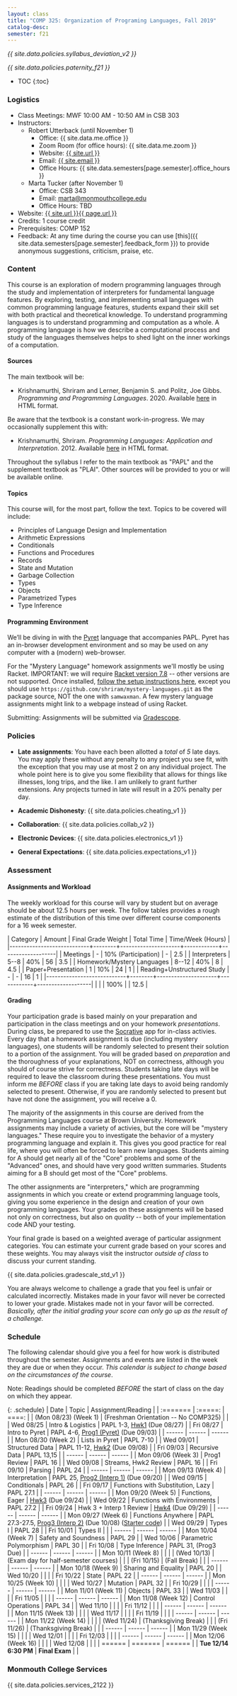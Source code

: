 ```yaml
---
layout: class
title: "COMP 325: Organization of Programing Languages, Fall 2019"
catalog-desc:
semester: f21
---
```


*{{ site.data.policies.syllabus_deviation_v2 }}*

*{{ site.data.policies.paternity_f21 }}*

* TOC
{:toc}

### Logistics

* Class Meetings: MWF 10:00 AM - 10:50 AM in CSB 303
* Instructors: 
  * Robert Utterback (until November 1)
    * Office: {{ site.data.me.office }}
    * Zoom Room (for office hours): {{ site.data.me.zoom }}
    * Website: <a href="{{ site.url }}">{{ site.url }}</a>
    * Email: <a href="mailto:{{ site.email }}">{{ site.email }}</a>
    * Office Hours: {{ site.data.semesters[page.semester].office_hours }}
  * Marta Tucker (after November 1)
    * Office: CSB 343
    * Email: <a href="mailto:marta@monmouthcollege.edu">marta@monmouthcollege.edu</a>
    * Office Hours: TBD
* Website: <a href="{{ site.url }}{{ page.url }}">{{ site.url }}{{ page.url }}</a>
* Credits: 1 course credit
* Prerequisites: COMP 152
* Feedback: At any time during the course you can use
  [this]({{ site.data.semesters[page.semester].feedback_form }}) to provide
  anonymous suggestions, criticism, praise, etc.

### Content

This course is an exploration of modern programming languages through
the study and implementation of interpreters for fundamental language
features. By exploring, testing, and implementing small languages with
common programming language features, students expand their skill set
with both practical and theoretical knowledge. To understand
programming languages is to understand programming and computation as
a whole. A programming language is how we describe a computational
process and study of the languages themselves helps to shed light on
the inner workings of a computation.

#### Sources

The main textbook will be:

* Krishnamurthi, Shriram and Lerner, Benjamin S. and Politz, Joe
Gibbs. *Programming and Programming Languages*. 2020. Available
[here](http://papl.cs.brown.edu/2020/) in HTML format.

Be aware that the textbook is a constant work-in-progress. We may
occasionally supplement this with:

* Krishnamurthi, Shriram. *Programming Languages: Application and
Interpretation*. 2012. Available
[here](http://cs.brown.edu/courses/cs173/2012/book/) in HTML format.

Throughout the syllabus I refer to the main textbook as "PAPL" and the
supplement textbook as "PLAI". Other sources will be provided to you
or will be available online.

#### Topics

This course will, for the most part, follow the text. Topics to be covered will include:

* Principles of Language Design and Implementation
* Arithmetic Expressions
* Conditionals
* Functions and Procedures
* Records
* State and Mutation
* Garbage Collection
* Types
* Objects
* Parametrized Types
* Type Inference

#### Programming Environment

We’ll be diving in with the [Pyret](https://www.pyret.org) language
that accompanies PAPL. Pyret has an in-browser development environment
and so may be used on any computer with a (modern) web-browser.

For the "Mystery Language" homework assignments we'll mostly be using
Racket. IMPORTANT: we will require [Racket version
7.8](https://download.racket-lang.org/racket-v7.8.html) -- other
versions are not supported. Once installed, [follow the setup
instructions
here](http://cs.brown.edu/courses/cs173/2018/web/mysteries/mystery-setup.xml),
except you should use
`https://github.com/shriram/mystery-languages.git` as the package
source, NOT the one with `samwaxman`. A few mystery language
assignments might link to a webpage instead of using Racket.

Submitting: Assignments will be submitted via
[Gradescope](https://www.gradescope.com/).

### Policies

* **Late assignments**: You have each been allotted a *total* of *5*
late days. You may apply these without any penalty to any project you
see fit, with the exception that you may use at most 2 on any
individual project. The whole point here is to give you some
flexibility that allows for things like illnesses, long trips, and the
like. I am unlikely to grant further extensions. Any projects turned
in late will result in a 20% penalty per day.

* **Academic Dishonesty**: {{ site.data.policies.cheating_v1 }}

* **Collaboration**: {{ site.data.policies.collab_v2 }}

* **Electronic Devices**: {{ site.data.policies.electronics_v1 }}

* **General Expectations**: {{ site.data.policies.expectations_v1 }}

### Assessment

#### Assignments and Workload

The weekly workload for this course will vary by student but on
average should be about 12.5 hours per week. The follow tables
provides a rough estimate of the distribution of this time over
different course components for a 16 week semester.

| Category                   | Amount |  Final Grade Weight | Total Time | Time/Week (Hours) |
|----------------------------+--------+---------------------+------------+-------------------|
| Meetings                   |      - | 10% (Participation) |          - |               2.5 |
| Interpreters               |   5--8 |                 40% |         56 |               3.5 |
| Homework/Mystery Languages |  8--12 |                 40% |          8 |               4.5 |
| Paper+Presentation         |      1 |                 10% |         24 |                 1 |
| Reading+Unstructured Study |      - |                   - |         16 |                 1 |
|----------------------------+--------+---------------------+------------+-------------------|
|                            |        |                100% |            |              12.5 |

#### Grading

Your participation grade is based mainly on your preparation and
participation in the class meetings and on your homework
*presentations*. During class, be prepared to use the
[Socrative](socrative.com) app for in-class activies. Every day that a
homework assignment is due (including mystery languages), one students
will be randomly selected to present their solution to a portion of
the assignment. You will be graded based on *preparation* and the
thoroughness of your explanations, NOT on correctness, although you
should of course strive for correctness. Students taking late days
will be required to leave the classroom during these
presentations. You must inform me *BEFORE* class if you are taking
late days to avoid being randomly selected to present. Otherwise, if
you are randomly selected to present but have not done the assignment,
you will receive a 0.

The majority of the assignments in this course are derived from the
Programming Languages course at Brown University. Homework assignments
may include a variety of activies, but the core will be "mystery
languages." These require you to investigate the behavior of a mystery
programming language and explain it. This gives you good practice for
real life, where you will often be forced to learn new
languages. Students aiming for A should get nearly all of the "Core"
problems and some of the "Advanced" ones, and should have very good
written summaries. Students aiming for a B should get most of the
"Core" problems.

The other assignments are "interpreters," which are programming
assignments in which you create or extend programming language tools,
giving you some experience in the design and creation of your own
programming languages. Your grades on these assignments will be based
not only on correctness, but also on *quality* -- both of your
implementation code AND your testing.

Your final grade is based on a weighted average of particular
assignment categories. You can estimate your current grade based on
your scores and these weights. You may always visit the instructor
*outside of class* to discuss your current standing.

{{ site.data.policies.gradescale_std_v1 }}

You are always welcome to challenge a grade that you feel is unfair or
calculated incorrectly. Mistakes made in your favor will never be
corrected to lower your grade. Mistakes made not in your favor will be
corrected. *Basically, after the initial grading your score can only
go up as the result of a challenge.*

### Schedule
The following calendar should give you a feel for how work is
distributed throughout the semester. Assignments and events are listed
in the week they are due or when they occur. *This calendar is subject
to change based on the circumstances of the course*.

Note: Readings should be completed *BEFORE* the start of class on the
day on which they appear.

{: .schedule}
| Date                  | Topic                                | Assignment/Reading                                                                                |
| :=======              | :=====:                              | ====:                                                                                             |
| (Mon 08/23) (Week 1)  | (Freshman Orientation -- No COMP325) |                                                                                                   |
| Wed 08/25             | Intro & Logistics                    | PAPL 1-3, [Hwk1](./hwk1) (Due 08/27)                                                              |
| Fri 08/27             | Intro to Pyret                       | PAPL 4-6, [Prog1 (Pyret)](./prog1) (Due 09/03)                                                    |
| ------                | ------                               | ------                                                                                            |
| Mon 08/30 (Week 2)    | Lists in Pyret                       | PAPL 7-10                                                                                         |
| Wed 09/01             | Structured Data                      | PAPL 11-12, [Hwk2](./hwk2) (Due 09/08)                                                            |
| Fri 09/03             | Recursive Data                       | PAPL 13,15                                                                                        |
| ------                | ------                               | ------                                                                                            |
| Mon 09/06 (Week 3)    | Prog1 Review                         | PAPL 16                                                                                           |
| Wed 09/08             | Streams, Hwk2 Review                 | PAPL 16                                                                                           |
| Fri 09/10             | Parsing                              | PAPL 24                                                                                           |
| ------                | ------                               | ------                                                                                            |
| Mon 09/13 (Week 4)    | Interpretation                       | PAPL 25, [Prog2 (Interp 1)](./prog2.pdf) (Due 09/20)                                              |
| Wed 09/15             | Conditionals                         | PAPL 26                                                                                           |
| Fri 09/17             | Functions with Substitution, Lazy    | PAPL 27.1                                                                                         |
| ------                | ------                               | ------                                                                                            |
| Mon 09/20 (Week 5)    | Functions, Eager                     | [Hwk3](./hwk3) (Due 09/24)                                                                        |
| Wed 09/22             | Functions with Environments          | PAPL 27.2                                                                                         |
| Fri 09/24             | Hwk 3 + Interp 1 Review              | [Hwk4](./hwk4) (Due 09/29)                                                                        |
| ------                | ------                               | ------                                                                                            |
| Mon 09/27 (Week 6)    | Functions Anywhere                   | PAPL 27.3-27.5, [Prog3 (Interp 2)](./prog3.pdf) (Due 10/08) ([Starter code](./interp2-start.arr)) |
| Wed 09/29             | Types I                              | PAPL 28                                                                                           |
| Fri 10/01             | Types II                             |                                                                                                   |
| ------                | ------                               | ------                                                                                            |
| Mon 10/04 (Week 7)    | Safety and Soundness                 | PAPL 29                                                                                           |
| Wed 10/06             | Parametric Polymorphism              | PAPL 30                                                                                           |
| Fri 10/08             | Type Inference                       | PAPL 31, (Prog3 Due)                                                                              |
| ------                | ------                               | ------                                                                                            |
| Mon 10/11 (Week 8)    |                                      |                                                                                                   |
| (Wed 10/13)           | (Exam day for half-semester courses) |                                                                                                   |
| (Fri 10/15)           | (Fall Break)                         |                                                                                                   |
| ------                | ------                               | ------                                                                                            |
| Mon 10/18 (Week 9)    | Sharing and Equality                 | PAPL 20                                                                                           |
| Wed 10/20             |                                      |                                                                                                   |
| Fri 10/22             | State                                | PAPL 22                                                                                           |
| ------                | ------                               | ------                                                                                            |
| Mon 10/25 (Week 10)   |                                      |                                                                                                   |
| Wed 10/27             | Mutation                             | PAPL 32                                                                                           |
| Fri 10/29             |                                      |                                                                                                   |
| ------                | ------                               | ------                                                                                            |
| Mon 11/01 (Week 11)   | Objects                              | PAPL 33                                                                                           |
| Wed 11/03             |                                      |                                                                                                   |
| Fri 11/05             |                                      |                                                                                                   |
| ------                | ------                               | ------                                                                                            |
| Mon 11/08 (Week 12)   | Control Operations                   | PAPL 34                                                                                           |
| Wed 11/10             |                                      |                                                                                                   |
| Fri 11/12             |                                      |                                                                                                   |
| ------                | ------                               | ------                                                                                            |
| Mon 11/15 (Week 13)   |                                      |                                                                                                   |
| Wed 11/17             |                                      |                                                                                                   |
| Fri 11/19             |                                      |                                                                                                   |
| ------                | ------                               | ------                                                                                            |
| Mon 11/22 (Week 14)   |                                      |                                                                                                   |
| (Wed 11/24)           | (Thanksgiving Break)                 |                                                                                                   |
| (Fri 11/26)           | (Thanksgiving Break)                 |                                                                                                   |
| ------                | ------                               | ------                                                                                            |
| Mon 11/29 (Week 15)   |                                      |                                                                                                   |
| Wed 12/01             |                                      |                                                                                                   |
| Fri 12/03             |                                      |                                                                                                   |
| ------                | ------                               | ------                                                                                            |
| Mon 12/06 (Week 16)   |                                      |                                                                                                   |
| Wed 12/08             |                                      |                                                                                                   |
| ======                | =======                              | ======                                                                                            |
| **Tue 12/14 6:30 PM** | **Final Exam**                       |                                                                                                   |

### Monmouth College Services

{{ site.data.policies.services_2122 }}

<!-- Local Variables: -->
<!-- eval: (orgtbl-mode) -->
<!-- End: -->
